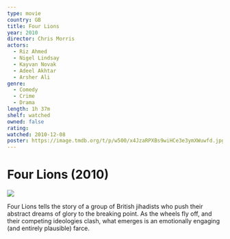 ```yaml
---
type: movie
country: GB
title: Four Lions
year: 2010
director: Chris Morris
actors:
  - Riz Ahmed
  - Nigel Lindsay
  - Kayvan Novak
  - Adeel Akhtar
  - Arsher Ali
genre:
  - Comedy
  - Crime
  - Drama
length: 1h 37m
shelf: watched
owned: false
rating:
watched: 2010-12-08
poster: https://image.tmdb.org/t/p/w500/x4JzaRPXBs9wiHCe3e3ymXWuwfd.jpg
---
```


# Four Lions (2010)

![](https://image.tmdb.org/t/p/w500/x4JzaRPXBs9wiHCe3e3ymXWuwfd.jpg)

Four Lions tells the story of a group of British jihadists who push their abstract dreams of glory to the breaking point. As the wheels fly off, and their competing ideologies clash, what emerges is an emotionally engaging (and entirely plausible) farce.